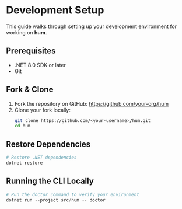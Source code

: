 # Development Setup

This guide walks through setting up your development environment for working on **hum**.

## Prerequisites

- .NET 8.0 SDK or later
- Git

## Fork & Clone

1. Fork the repository on GitHub: https://github.com/your-org/hum
2. Clone your fork locally:
   ```bash
   git clone https://github.com/<your-username>/hum.git
   cd hum
   ```

## Restore Dependencies

```powershell
# Restore .NET dependencies
dotnet restore
```

## Running the CLI Locally

```powershell
# Run the doctor command to verify your environment
dotnet run --project src/hum -- doctor
```
